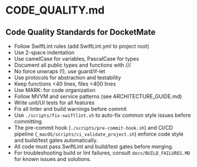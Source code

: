 # CODE_QUALITY.md



## Code Quality Standards for DocketMate

- Follow SwiftLint rules (add SwiftLint.yml to project root)
- Use 2-space indentation
- Use camelCase for variables, PascalCase for types
- Document all public types and functions with ///
- No force unwraps (!), use guard/if-let
- Use protocols for abstraction and testability
- Keep functions <40 lines, files <400 lines
- Use MARK: for code organization
- Follow MVVM and service patterns (see ARCHITECTURE_GUIDE.md)
- Write unit/UI tests for all features
- Fix all linter and build warnings before commit
- Use `./scripts/fix-swiftlint.sh` to auto-fix common style issues before committing.
- The pre-commit hook (`./scripts/pre-commit-hook.sh`) and CI/CD pipeline (`_macOS/scripts/ci_validate_project.sh`) enforce code style and build/test gates automatically.
- All code must pass SwiftLint and build/test gates before merging.
- For troubleshooting build or lint failures, consult `docs/BUILD_FAILURES.MD` for known issues and solutions. 
